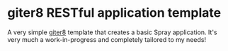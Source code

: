 giter8 RESTful application template
===================================

A very simple [giter8](https://github.com/n8han/giter8]) template that creates a basic Spray application.
It's very much a work-in-progress and completely tailored to my needs!
